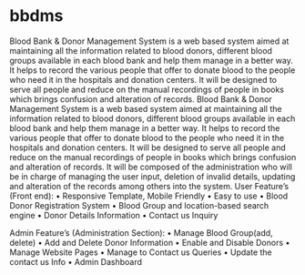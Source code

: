 # bbdms
Blood Bank &amp; Donor Management System is a web based system aimed at maintaining all the information related to blood donors, different blood groups available in each blood bank and help them manage in a better way. It helps to record the various people that offer to donate blood to the people who need it in the hospitals and donation centers. It will be designed to serve all people and reduce on the manual recordings of people in books which brings confusion and alteration of records.
Blood Bank & Donor Management System is a web based system aimed at maintaining all the information related to blood donors, different blood groups available in each blood bank and help them manage in a better way. It helps to record the various people that offer to donate blood to the people who need it in the hospitals and donation centers. It will be designed to serve all people and reduce on the manual recordings of people in books which brings confusion and alteration of records.
It will be composed of the administration who will be in charge of managing the user input, deletion of invalid details, updating and alteration of the records among others into the system.
User Feature’s (Front end):
•	Responsive Template, Mobile Friendly
•	Easy to use
•	Blood Donor Registration System
•	Blood Group and location-based search engine
•	Donor Details Information
•	Contact us Inquiry

Admin Feature’s (Administration Section):
•	Manage Blood Group(add, delete)
•	Add and Delete Donor Information
•	Enable and Disable Donors
•	Manage Website Pages
•	Manage to Contact us Queries
•	Update the contact us Info
•	Admin Dashboard


